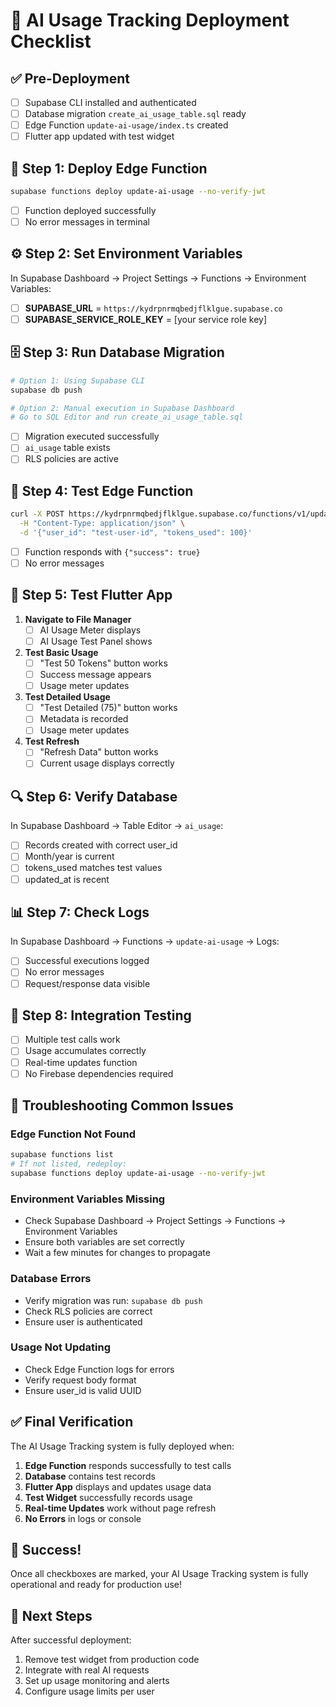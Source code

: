 # 🚀 AI Usage Tracking Deployment Checklist

## ✅ Pre-Deployment
- [ ] Supabase CLI installed and authenticated
- [ ] Database migration `create_ai_usage_table.sql` ready
- [ ] Edge Function `update-ai-usage/index.ts` created
- [ ] Flutter app updated with test widget

## 🚀 Step 1: Deploy Edge Function
```bash
supabase functions deploy update-ai-usage --no-verify-jwt
```
- [ ] Function deployed successfully
- [ ] No error messages in terminal

## ⚙️ Step 2: Set Environment Variables
In Supabase Dashboard → Project Settings → Functions → Environment Variables:

- [ ] **SUPABASE_URL** = `https://kydrpnrmqbedjflklgue.supabase.co`
- [ ] **SUPABASE_SERVICE_ROLE_KEY** = [your service role key]

## 🗄️ Step 3: Run Database Migration
```bash
# Option 1: Using Supabase CLI
supabase db push

# Option 2: Manual execution in Supabase Dashboard
# Go to SQL Editor and run create_ai_usage_table.sql
```
- [ ] Migration executed successfully
- [ ] `ai_usage` table exists
- [ ] RLS policies are active

## 🧪 Step 4: Test Edge Function
```bash
curl -X POST https://kydrpnrmqbedjflklgue.supabase.co/functions/v1/update-ai-usage \
  -H "Content-Type: application/json" \
  -d '{"user_id": "test-user-id", "tokens_used": 100}'
```
- [ ] Function responds with `{"success": true}`
- [ ] No error messages

## 📱 Step 5: Test Flutter App
1. **Navigate to File Manager**
   - [ ] AI Usage Meter displays
   - [ ] AI Usage Test Panel shows

2. **Test Basic Usage**
   - [ ] "Test 50 Tokens" button works
   - [ ] Success message appears
   - [ ] Usage meter updates

3. **Test Detailed Usage**
   - [ ] "Test Detailed (75)" button works
   - [ ] Metadata is recorded
   - [ ] Usage meter updates

4. **Test Refresh**
   - [ ] "Refresh Data" button works
   - [ ] Current usage displays correctly

## 🔍 Step 6: Verify Database
In Supabase Dashboard → Table Editor → `ai_usage`:
- [ ] Records created with correct user_id
- [ ] Month/year is current
- [ ] tokens_used matches test values
- [ ] updated_at is recent

## 📊 Step 7: Check Logs
In Supabase Dashboard → Functions → `update-ai-usage` → Logs:
- [ ] Successful executions logged
- [ ] No error messages
- [ ] Request/response data visible

## 🎯 Step 8: Integration Testing
- [ ] Multiple test calls work
- [ ] Usage accumulates correctly
- [ ] Real-time updates function
- [ ] No Firebase dependencies required

## 🚨 Troubleshooting Common Issues

### Edge Function Not Found
```bash
supabase functions list
# If not listed, redeploy:
supabase functions deploy update-ai-usage --no-verify-jwt
```

### Environment Variables Missing
- Check Supabase Dashboard → Project Settings → Functions → Environment Variables
- Ensure both variables are set correctly
- Wait a few minutes for changes to propagate

### Database Errors
- Verify migration was run: `supabase db push`
- Check RLS policies are correct
- Ensure user is authenticated

### Usage Not Updating
- Check Edge Function logs for errors
- Verify request body format
- Ensure user_id is valid UUID

## ✅ Final Verification

The AI Usage Tracking system is fully deployed when:

1. **Edge Function** responds successfully to test calls
2. **Database** contains test records
3. **Flutter App** displays and updates usage data
4. **Test Widget** successfully records usage
5. **Real-time Updates** work without page refresh
6. **No Errors** in logs or console

## 🎉 Success!

Once all checkboxes are marked, your AI Usage Tracking system is fully operational and ready for production use!

## 🔄 Next Steps

After successful deployment:
1. Remove test widget from production code
2. Integrate with real AI requests
3. Set up usage monitoring and alerts
4. Configure usage limits per user
